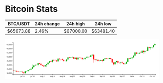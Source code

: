 # Bitcoin Stats

BTC/USDT|24h change|24h high|24h low|
|---|---|---|---|
|$65673.88|2.46%|$67000.00|$63481.40|

<img src="./chart.svg">
